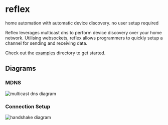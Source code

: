 # reflex
home automation with automatic device discovery. no user setup required

Reflex leverages multicast dns to perform device discovery over your home network.
Utilising websockets, reflex allows programmers to quickly setup a channel for sending and receiving data.

Check out the [examples](https://github.com/tomlister/reflex/tree/master/examples) directory to get started.

## Diagrams
### MDNS
![multicast dns diagram](https://raw.githubusercontent.com/tomlister/reflex/master/docs/mdns-diagram.png)
### Connection Setup
![handshake diagram](https://raw.githubusercontent.com/tomlister/reflex/master/docs/handshake.png)
